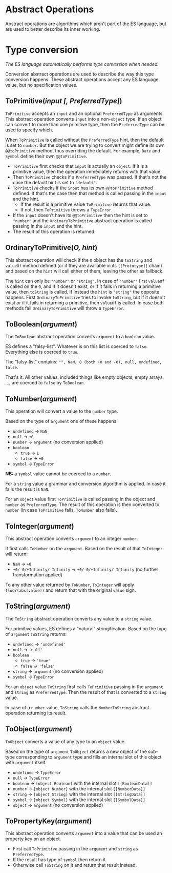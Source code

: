 # Abstract Operations

Abstract operations are algorithms which aren't part of the ES language, but are used to better describe its inner working.

# Type conversion

*The ES language automatically performs type conversion when needed.*

Conversion abstract operations are used to describe the way this type conversion happens. These abstract operations accept any ES language value, but no specification values.

## ToPrimitive(*input [, PreferredType]*)

`ToPrimitive` accepts an `input` and an optional `PreferredType` as arguments.
This abstract operation converts `input` into a non-`object` type. If an object can convert to more than one primitive type, then the `PreferredType` can be used to specify which.

When `ToPrimitive` is called without the `PreferredType` hint, then the default is set to `number`. But the object we are trying to convert might define its own `@@toPrimitive` method, thus overriding the default. For example, `Date` and `Symbol` define their own `@@toPrimitive`.

- `ToPrimitive` first checks that `input` is actually an `object`. If it is a primitive value, then the operation immediately returns with that value.
- Then `ToPrimitive` checks if a `PreferredType` was passed. If that's not the case the default hint is set to `"default"`.
- `ToPrimitive` checks if the `input` has its own `@@toPrimitive` method defined. If that's the case then that method is called passing in the `input` and the hint.
  - If the result is a primitive value `ToPrimitive` returns that value.
  - If not, then `ToPrimitive` throws a `TypeError`.
- If the `input` doesn't have its `@@toPrimitive` then the hint is set to `"number"` and  the `OrdinaryToPrimitive` abstract operation is called passing in the `input` and the hint.
- The result of this operation is returned.

## OrdinaryToPrimitive(*O, hint*)

This abstract operation will check if the `O` object has the `toString` and `valueOf` method defined (or if they are available in its `[[Prototype]]` chain) and based on the `hint` will call either of them, leaving the other as fallback.

The `hint` can only be `"number"` or `"string"`. In case of `"number"` first `valueOf` is called on the `O`, and if it doesn't exist, or if it fails in returning a primitive value, then `toString` is called.
If instead the `hint` is `"string"` the opposite happens. First `OrdinaryToPrimitive` tries to invoke `toString`, but if it doesn't exist or if it fails in returning a primitive, then `valueOf` is called.
In case both methods fail `OrdinaryToPrimitive` will throw a `TypeError`.

## ToBoolean(*argument*)

The `ToBoolean` abstract operation converts `argument` to a `boolean` value.

ES defines a "falsy-list". Whatever is on this list is coerced to `false`. Everything else is coerced to `true`.

The "falsy-list" contains: `"", NaN, 0 (both +0 and -0), null, undefined, false`.

That's it. All other values, included things like empty objects, empty arrays, ..., are coerced to `false` by `ToBoolean`.

## ToNumber(*argument*)

This operation will convert a value to the `number` type.

Based on the type of `argument` one of these happens:
- `undefined` -> `NaN`
- `null` -> `+0`
- `number` -> `argument` (no conversion applied)
- `boolean`
  - `true` -> `1`
  - `false` -> `+0`
- `symbol` -> `TypeError`

**NB:** a `symbol` value cannot be coerced to a `number`.

For a `string` value a grammar and conversion algorithm is applied. In case it fails the result is `NaN`.

For an `object` value first `ToPrimitive` is called passing in the object and `number` as `PreferredType`. The result of this operation is then converted to `number` (in case `ToPrimitive` fails, `ToNumber` also fails).

## ToInteger(*argument*)

This abstract operation converts `argument` to an integer `number`.

It first calls `ToNumber` on the `argument`.
Based on the result of that `ToInteger` will return:
- `NaN` -> `+0`
- `+0/-0/+Infinity/-Infinity` -> `+0/-0/+Infinity/-Infinity` (no further transformation applied)

To any other value returned by `ToNumber`, `ToInteger` will apply `floor(abs(value))` and return that with the original `value` sign.

## ToString(*argument*)

The `ToString` abstract operation converts any value to a `string` value.

For primitive values, ES defines a "natural" stringification.
Based on the type of `argument` `ToString` returns:
- `undefined` -> `'undefined'`
- `null` -> `'null'`
- `boolean`
  - `true` -> `'true'`
  - `false` -> `'false'`
- `string` -> `argument` (no conversion applied)
- `symbol` -> `TypeError`

For an `object` value `ToString` first calls `ToPrimitive` passing in the `argument` and `string` as `PreferredType`. Then the result of that is converted to a `string` value.

In case of a `number` value, `ToString` calls the `NumberToString` abstract operation returning its result.

## ToObject(*argument*)

`ToObject` converts a value of any type to an `object` value.

Based on the type of `argument` `ToObject` returns a new object of the sub-type corresponding to `argument` type and fills an internal slot of this object with `argument` itself.

- `undefined` -> `TypeError`
- `null` -> `TypeError`
- `boolean` -> `[object Boolean]` with the internal slot `[[BooleanData]]`
- `number` -> `[object Number]` with the internal slot `[[NumberData]]`
- `string` -> `[object String]` with the internal slot `[[StringData]]`
- `symbol` -> `[object Symbol]` with the internal slot `[[SymbolData]]`
- `object` -> `argument` (no conversion applied)

## ToPropertyKey(*argument*)

This abstract operation converts `argument` into a value that can be used an property key on an object.

- First call `ToPrimitive` passing in the `argument` and `string` as `PreferredType`.
- If the result has type of `symbol` then return it.
- Otherwise call `ToString` on it and return that result instead.
